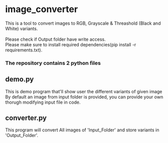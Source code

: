 # image_converter
This is a tool to convert images to RGB, Grayscale &amp; Threashold (Black and White) variants. 
<br><br>
Please check if Output folder have write access.<br> Please make sure to install required dependencies(pip install -r requirements.txt).

### The repository contains 2 python files
## demo.py
This is demo program that'll show user the different variants of given image
By default an image from input folder is provided, you can provide your own thorugh modifying input file in code.

## converter.py
This program will convert All images of 'Input_Folder' and store variants in 'Output_Folder'.
